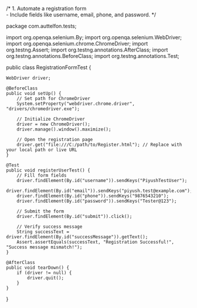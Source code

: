 /* 1. Automate a registration form  
    - Include fields like username, email, phone, and password.  */
    
package com.auttelfon.tests;

import org.openqa.selenium.By;
import org.openqa.selenium.WebDriver;
import org.openqa.selenium.chrome.ChromeDriver;
import org.testng.Assert;
import org.testng.annotations.AfterClass;
import org.testng.annotations.BeforeClass;
import org.testng.annotations.Test;

public class RegistrationFormTest {

    WebDriver driver;

    @BeforeClass
    public void setUp() {
        // Set path for ChromeDriver
        System.setProperty("webdriver.chrome.driver", "drivers/chromedriver.exe");

        // Initialize ChromeDriver
        driver = new ChromeDriver();
        driver.manage().window().maximize();

        // Open the registration page
        driver.get("file:///C:/path/to/Register.html"); // Replace with your local path or live URL
    }

    @Test
    public void registerUserTest() {
        // Fill form fields
        driver.findElement(By.id("username")).sendKeys("PiyushTestUser");
        driver.findElement(By.id("email")).sendKeys("piyush.test@example.com");
        driver.findElement(By.id("phone")).sendKeys("9876543210");
        driver.findElement(By.id("password")).sendKeys("Tester@123");

        // Submit the form
        driver.findElement(By.id("submit")).click();

        // Verify success message
        String successText = driver.findElement(By.id("successMessage")).getText();
        Assert.assertEquals(successText, "Registration Successful!", "Success message mismatch!");
    }

    @AfterClass
    public void tearDown() {
        if (driver != null) {
            driver.quit();
        }
    }
}
